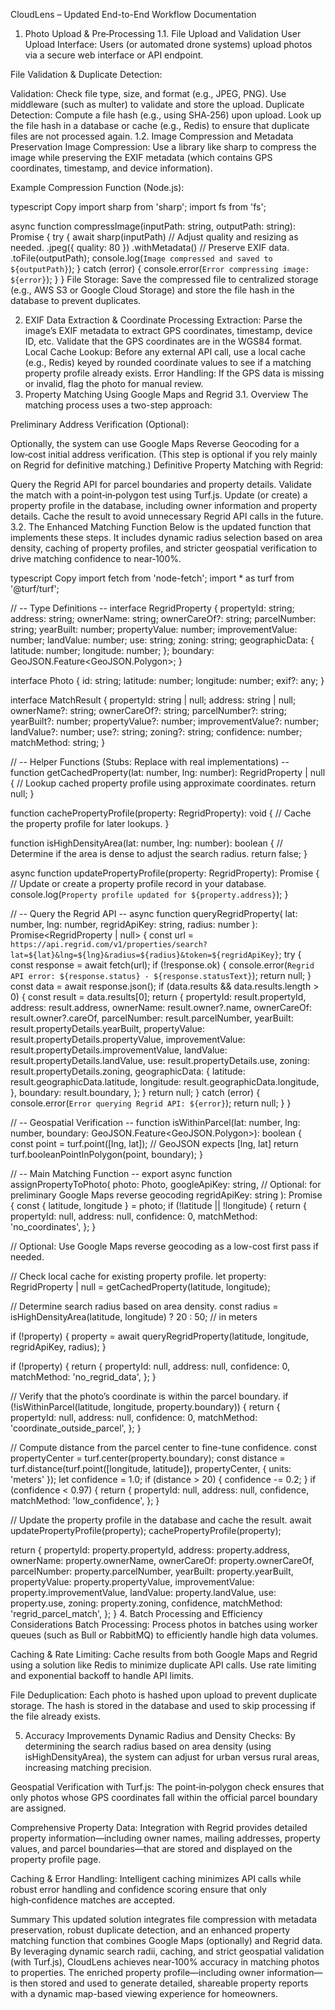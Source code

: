 CloudLens – Updated End-to-End Workflow Documentation
1. Photo Upload & Pre‑Processing
1.1. File Upload and Validation
User Upload Interface:
Users (or automated drone systems) upload photos via a secure web interface or API endpoint.

File Validation & Duplicate Detection:

Validation:
Check file type, size, and format (e.g., JPEG, PNG).
Use middleware (such as multer) to validate and store the upload.
Duplicate Detection:
Compute a file hash (e.g., using SHA‑256) upon upload.
Look up the file hash in a database or cache (e.g., Redis) to ensure that duplicate files are not processed again.
1.2. Image Compression and Metadata Preservation
Image Compression:
Use a library like sharp to compress the image while preserving the EXIF metadata (which contains GPS coordinates, timestamp, and device information).

Example Compression Function (Node.js):

typescript
Copy
import sharp from 'sharp';
import fs from 'fs';

async function compressImage(inputPath: string, outputPath: string): Promise<void> {
  try {
    await sharp(inputPath)
      // Adjust quality and resizing as needed.
      .jpeg({ quality: 80 })
      .withMetadata() // Preserve EXIF data.
      .toFile(outputPath);
    console.log(`Image compressed and saved to ${outputPath}`);
  } catch (error) {
    console.error(`Error compressing image: ${error}`);
  }
}
File Storage:
Save the compressed file to centralized storage (e.g., AWS S3 or Google Cloud Storage) and store the file hash in the database to prevent duplicates.

2. EXIF Data Extraction & Coordinate Processing
Extraction:
Parse the image’s EXIF metadata to extract GPS coordinates, timestamp, device ID, etc.
Validate that the GPS coordinates are in the WGS84 format.
Local Cache Lookup:
Before any external API call, use a local cache (e.g., Redis) keyed by rounded coordinate values to see if a matching property profile already exists.
Error Handling:
If the GPS data is missing or invalid, flag the photo for manual review.
3. Property Matching Using Google Maps and Regrid
3.1. Overview
The matching process uses a two-step approach:

Preliminary Address Verification (Optional):

Optionally, the system can use Google Maps Reverse Geocoding for a low‑cost initial address verification.
(This step is optional if you rely mainly on Regrid for definitive matching.)
Definitive Property Matching with Regrid:

Query the Regrid API for parcel boundaries and property details.
Validate the match with a point‑in‑polygon test using Turf.js.
Update (or create) a property profile in the database, including owner information and property details.
Cache the result to avoid unnecessary Regrid API calls in the future.
3.2. The Enhanced Matching Function
Below is the updated function that implements these steps. It includes dynamic radius selection based on area density, caching of property profiles, and stricter geospatial verification to drive matching confidence to near‑100%.

typescript
Copy
import fetch from 'node-fetch';
import * as turf from '@turf/turf';

// -- Type Definitions --
interface RegridProperty {
  propertyId: string;
  address: string;
  ownerName: string;
  ownerCareOf?: string;
  parcelNumber: string;
  yearBuilt: number;
  propertyValue: number;
  improvementValue: number;
  landValue: number;
  use: string;
  zoning: string;
  geographicData: {
    latitude: number;
    longitude: number;
  };
  boundary: GeoJSON.Feature<GeoJSON.Polygon>;
}

interface Photo {
  id: string;
  latitude: number;
  longitude: number;
  exif?: any;
}

interface MatchResult {
  propertyId: string | null;
  address: string | null;
  ownerName?: string;
  ownerCareOf?: string;
  parcelNumber?: string;
  yearBuilt?: number;
  propertyValue?: number;
  improvementValue?: number;
  landValue?: number;
  use?: string;
  zoning?: string;
  confidence: number;
  matchMethod: string;
}

// -- Helper Functions (Stubs: Replace with real implementations) --
function getCachedProperty(lat: number, lng: number): RegridProperty | null {
  // Lookup cached property profile using approximate coordinates.
  return null;
}

function cachePropertyProfile(property: RegridProperty): void {
  // Cache the property profile for later lookups.
}

function isHighDensityArea(lat: number, lng: number): boolean {
  // Determine if the area is dense to adjust the search radius.
  return false;
}

async function updatePropertyProfile(property: RegridProperty): Promise<void> {
  // Update or create a property profile record in your database.
  console.log(`Property profile updated for ${property.address}`);
}

// -- Query the Regrid API --
async function queryRegridProperty(
  lat: number,
  lng: number,
  regridApiKey: string,
  radius: number
): Promise<RegridProperty | null> {
  const url = `https://api.regrid.com/v1/properties/search?lat=${lat}&lng=${lng}&radius=${radius}&token=${regridApiKey}`;
  try {
    const response = await fetch(url);
    if (!response.ok) {
      console.error(`Regrid API error: ${response.status} - ${response.statusText}`);
      return null;
    }
    const data = await response.json();
    if (data.results && data.results.length > 0) {
      const result = data.results[0];
      return {
        propertyId: result.propertyId,
        address: result.address,
        ownerName: result.owner?.name,
        ownerCareOf: result.owner?.careOf,
        parcelNumber: result.parcelNumber,
        yearBuilt: result.propertyDetails.yearBuilt,
        propertyValue: result.propertyDetails.propertyValue,
        improvementValue: result.propertyDetails.improvementValue,
        landValue: result.propertyDetails.landValue,
        use: result.propertyDetails.use,
        zoning: result.propertyDetails.zoning,
        geographicData: {
          latitude: result.geographicData.latitude,
          longitude: result.geographicData.longitude,
        },
        boundary: result.boundary,
      };
    }
    return null;
  } catch (error) {
    console.error(`Error querying Regrid API: ${error}`);
    return null;
  }
}

// -- Geospatial Verification --
function isWithinParcel(lat: number, lng: number, boundary: GeoJSON.Feature<GeoJSON.Polygon>): boolean {
  const point = turf.point([lng, lat]); // GeoJSON expects [lng, lat]
  return turf.booleanPointInPolygon(point, boundary);
}

// -- Main Matching Function --
export async function assignPropertyToPhoto(
  photo: Photo,
  googleApiKey: string,  // Optional: for preliminary Google Maps reverse geocoding
  regridApiKey: string
): Promise<MatchResult> {
  const { latitude, longitude } = photo;
  if (!latitude || !longitude) {
    return {
      propertyId: null,
      address: null,
      confidence: 0,
      matchMethod: 'no_coordinates',
    };
  }

  // Optional: Use Google Maps reverse geocoding as a low-cost first pass if needed.

  // Check local cache for existing property profile.
  let property: RegridProperty | null = getCachedProperty(latitude, longitude);

  // Determine search radius based on area density.
  const radius = isHighDensityArea(latitude, longitude) ? 20 : 50; // in meters

  if (!property) {
    property = await queryRegridProperty(latitude, longitude, regridApiKey, radius);
  }

  if (!property) {
    return {
      propertyId: null,
      address: null,
      confidence: 0,
      matchMethod: 'no_regrid_data',
    };
  }

  // Verify that the photo’s coordinate is within the parcel boundary.
  if (!isWithinParcel(latitude, longitude, property.boundary)) {
    return {
      propertyId: null,
      address: null,
      confidence: 0,
      matchMethod: 'coordinate_outside_parcel',
    };
  }

  // Compute distance from the parcel center to fine-tune confidence.
  const propertyCenter = turf.center(property.boundary);
  const distance = turf.distance(turf.point([longitude, latitude]), propertyCenter, { units: 'meters' });
  let confidence = 1.0;
  if (distance > 20) {
    confidence -= 0.2;
  }
  if (confidence < 0.97) {
    return {
      propertyId: null,
      address: null,
      confidence,
      matchMethod: 'low_confidence',
    };
  }

  // Update the property profile in the database and cache the result.
  await updatePropertyProfile(property);
  cachePropertyProfile(property);

  return {
    propertyId: property.propertyId,
    address: property.address,
    ownerName: property.ownerName,
    ownerCareOf: property.ownerCareOf,
    parcelNumber: property.parcelNumber,
    yearBuilt: property.yearBuilt,
    propertyValue: property.propertyValue,
    improvementValue: property.improvementValue,
    landValue: property.landValue,
    use: property.use,
    zoning: property.zoning,
    confidence,
    matchMethod: 'regrid_parcel_match',
  };
}
4. Batch Processing and Efficiency Considerations
Batch Processing:
Process photos in batches using worker queues (such as Bull or RabbitMQ) to efficiently handle high data volumes.

Caching & Rate Limiting:
Cache results from both Google Maps and Regrid using a solution like Redis to minimize duplicate API calls. Use rate limiting and exponential backoff to handle API limits.

File Deduplication:
Each photo is hashed upon upload to prevent duplicate storage. The hash is stored in the database and used to skip processing if the file already exists.

5. Accuracy Improvements
Dynamic Radius and Density Checks:
By determining the search radius based on area density (using isHighDensityArea), the system can adjust for urban versus rural areas, increasing matching precision.

Geospatial Verification with Turf.js:
The point‑in‑polygon check ensures that only photos whose GPS coordinates fall within the official parcel boundary are assigned.

Comprehensive Property Data:
Integration with Regrid provides detailed property information—including owner names, mailing addresses, property values, and parcel boundaries—that are stored and displayed on the property profile page.

Caching & Error Handling:
Intelligent caching minimizes API calls while robust error handling and confidence scoring ensure that only high‑confidence matches are accepted.

Summary
This updated solution integrates file compression with metadata preservation, robust duplicate detection, and an enhanced property matching function that combines Google Maps (optionally) and Regrid data. By leveraging dynamic search radii, caching, and strict geospatial validation (with Turf.js), CloudLens achieves near‑100% accuracy in matching photos to properties. The enriched property profile—including owner information—is then stored and used to generate detailed, shareable property reports with a dynamic map-based viewing experience for homeowners.